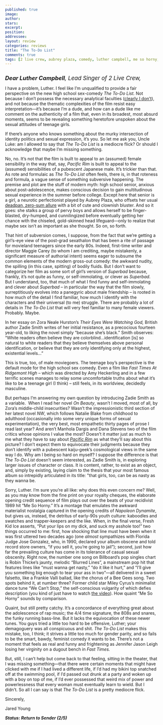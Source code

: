 ```yaml
---
published: true
image:
author: 
stars: 
excerpt: 
position: 
addressee: 
layout: review
categories: reviews
title: "The To-Do List"
comments: true
tags: [2 live crew, aubrey plaza, comedy, luther campbell, me so horny, sex, teen, to-do list, Uncategorized]
---
```

<div><p><span class="full-image-block ssNonEditable"><img src="http://static.squarespace.com/static/5005f6bcc4aa41161b33e89e/5329cf1fe4b07c068ebf74de/5329cf1fe4b07c068ebf7881/1375455914407/to-do-list.jpg" alt="" /></span></p>
<p><em style="font-size:120%;"><span style="font-size:110%;"><strong>Dear Luther Campbell</strong>, Lead Singer of 2 Live Crew,</span></em></p>
<p>I have a problem, Luther. I feel like I&rsquo;m unqualified to provide a fair perspective on the new high school sex-comedy <em>The To-Do List. </em>Not because I don&rsquo;t possess the necessary analytical faculties (<a href="/letters/author/jyoung">clearly I don&rsquo;t</a>), and not because the thematic complexities of the film resist easy interpretation&mdash;it&rsquo;s because I&rsquo;m a dude, and how can a dude like me comment on the authenticity of a film that, even in its broadest, most absurd moments, seems to be revealing something heretofore unspoken about the sexual attitudes of teenage girls.</p>
<p>If there&rsquo;s anyone who knows something about the murky intersection of identity politics and sexual expression, it&rsquo;s you. So let me ask you, Uncle Luke: am I allowed to say that <em>The To-Do List</em> is a mediocre flick? Or should I acknowledge that maybe I&rsquo;m missing something.</p>
<p>No, no. It&rsquo;s not that the film is built to appeal to an (assumed) female sensibility in the way that, say, <em>Pacific Rim</em> is built to appeal to the (assumed) sensibilities of a pubescent Japanese male. It&rsquo;s trickier than that. As rote and formulaic as<em> The To-Do List</em> often feels, there is, in that roteness and formula, a vague sense of something subversive happening. The premise and plot are the stuff of modern myth: high school senior, anxious about post-adolescence, makes conscious decision to gain multitudinous sexual experience in the summer before college. Except here that senior is a girl, a neurotic perfectionist played by Aubrey Plaza, who offsets her usual <a href="/letters/2013/3/13/safety-not-guaranteed.html">deadpan, zero-sum allure</a> with a bit of cute and clownish bluster. And so it goes: she stalks a group of pervy boys and allows herself to be finger-blasted, dry-humped, and cunnilingized before eventually getting her chance with the chiseled, gold-skinned head lifeguard&mdash;only to realize that maybe sex isn&rsquo;t as important as she thought. So on, so forth.</p>
<p>That hint of subversion comes, I suppose, from the fact that we&rsquo;re getting a girl&rsquo;s-eye view of the post-grad sexathalon that has been a rite of passage for movieland teenagers since the early 80s. Indeed, first-time writer and director Maggie Carey (to whom I am crediting, maybe mistakenly, a significant measure of authorial intent) seems eager to subsume the common elements of the modern gross-out comedy: the awkward nudity, the spilling (in this case, spitting) of bodily fluids. But I don&rsquo;t want to categorize her film as some sort of girl&rsquo;s version of <em>Superbad</em> because, frankly, it&rsquo;s not quite as funny, or self-immolating, or clever as <em>Superbad</em>. But I understand, too, that much of what I find funny and self-immolating and clever about <em>Superbad</em> &ndash; in particular the way that the film slowly, surreptitiously evolves into a panegyric about male friendship &ndash; is rooted in how much of the detail I find familiar, how much I identify with the characters and their universal (to me) struggle. There are probably a lot of details in <em>The To-Do List</em> that will very feel familiar to many female viewers. Probably. Maybe.</p>
<p>In her essay on Zora Neale Hurston&rsquo;s <em>Their Eyes Were Watching God,</em> British author Zadie Smith writes of her initial resistance, as a precocious fourteen year-old, to liking the novel simply &ldquo;because she&rsquo;s black.&rdquo; Smith observes: &ldquo;White readers often believe they are colorblind&hellip;identification [is] so natural to white readers that they believe themselves above personal identification, or believe that they are only identifying only at the highest, existential levels&hellip;&rdquo;</p>
<p>This is true, too, of male moviegoers. The teenage boy&rsquo;s perspective is the default mode for the high school sex comedy. Even a film like <em>Fast Times At Ridgemont High</em> &ndash; which was directed by Amy Heckerling and in a few terrific scenes manages to relay some uncomfortable truths about what it&rsquo;s like to be a teenage girl (I think) &ndash; still feels, in its worldview, decidedly masculine.&nbsp;</p>
<p>But perhaps I&rsquo;m answering my own question by introducing Zadie Smith as a variable. &nbsp;When I read her novel <em>On Beauty</em>, wasn&rsquo;t I moved, most of all, by Zora&rsquo;s middle-child insecurities? Wasn&rsquo;t the impressionistic third section of her latest novel <em>NW</em>, which follows Natalie Blake from childhood to adulthood (occasionally into some very unique forms of sexual experimentation), the very best, most empathetic thirty pages of prose I read last year? And aren&rsquo;t Manhola Dargis and Dana Stevens two of the film critics whose opinions I value the most? Doesn&rsquo;t it matter just as much to me what they have to say about <em><a href="http://www.slate.com/articles/arts/movies/2013/07/guillermo_del_toro_s_pacific_rim_reviewed.html">Pacific Rim</a></em> as what they&rsquo;ll say about this picture? I don&rsquo;t expect them to equivocate their judgments because they don&rsquo;t identify with a pubescent kaiju-geek&rsquo;s cosmological views in the same way I do. Why am I being so hard on myself? I suppose the difference is that <em>The To-Do List </em>doesn&rsquo;t seem interested, as Zadie Smith is, in exploring larger issues of character or class. It is content, rather, to exist as an object, and, simply by existing, laying claim to the thesis that your most famous album so intrepidly articulated in its title: "that girls, too, can be as nasty as they wanna be.</p>
<p>Sorry, Luther. I&rsquo;m sure you&rsquo;re all like: why does this even concern me? Well, as you may know from the fine print on your royalty cheques, the elaborate opening credit sequence of film plays out over the beats of your recidivist 1989 hit &ldquo;Me So Horny.&rdquo; It&rsquo;s a montage that emulates the awkward materialist nostalgia captured in the opening credits of <em>Napoleon Dynamite</em>, but gives us, instead, the detritus of early-90s youth culture: kaboodles and swatches and trapper-keepers and the like. When, in the final verse, Fresh Kid Ice asserts, &ldquo;Put your lips on my dick, and suck my asshole too!&rdquo; two things occurred to me: first, how shocking that line must have been when it was first uttered two decades ago (one <em>almost</em> sympathizes with Florida Judge Jose Gonzalez, who, in 1990, declared your album obscene and told record store owners, &ldquo;if you sell it, you&#8217;re going to jail&rdquo;); second, just how far the prevailing culture has come in its tolerance of casual sexual obscenity. Right now, the number one song on Billboard&rsquo;s pop singles chart is Robin Thicke&rsquo;s jaunty, melodic &ldquo;Blurred Lines&rdquo;, a mainstream pop hit that features lines like &ldquo;must wanna get nasty,&rdquo; &ldquo;do it like it hurt,&rdquo; and &ldquo;I&#8217;ll give you something big enough to tear your ass in two&rdquo;&mdash;all delivered in a sweet falsetto, like a Frankie Valli ballad, like the chorus of a Bee Gees song. Two spots behind it, at number three? Former child star Miley Cyrus&rsquo;s minimalist dance tune &ldquo;We Can&rsquo;t Stop,&rdquo; the self-conscious vulgarity of which defies description (you kind of just have to watch <a href="http://www.youtube.com/watch?v=LrUvu1mlWco">the video</a>). How quaint &ldquo;Me So Horny&rdquo; sounds by comparison.</p>
<p>Quaint, but still pretty catchy. It&rsquo;s a concordance of everything great about the adolescence of rap music; the 4/4 time signature, the 808s and snares, the funky running bass-line. But it lacks the equivocation of these newer tunes. You guys tried a little too hard to be offensive, Luther; your demagoguery was all conspicuous and shit. <em>The To-Do List</em> makes this mistake, too, I think; it strives a little too much for gender parity, and so fails to be the smart, bawdy, feminist comedy it wants to be. There&rsquo;s not a moment that feels as real and funny and frightening as Jennifer Jason Leigh losing her virginity on a dugout bench in <em>Fast Times.</em></p>
<p>But, still, I can&rsquo;t help but come back to that feeling, sitting in the theater, that I was missing something&mdash;that there were certain moments that might have clicked with me if I had lived a different life, if I&rsquo;d had my bikini top snatched off at the swimming pool, if I&rsquo;d passed out drunk at a party and woken up with a boy on top of me, if I&rsquo;d ever possessed that weird mix of power and powerlessness that every woman must eventually learn to wield. But I didn&rsquo;t. So all I can say is that <em>The To-Do List</em> is a pretty mediocre flick.</p>
<p>Sincerely,&nbsp;</p>
<p>Jared Young</p>
<p><em><strong>Status: Return to Sender (2/5)</strong><br /></em></p></div>
